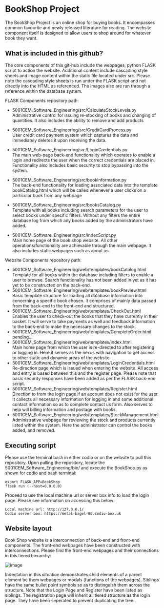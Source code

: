 # BookShop Project

The BookShop Project is an online shop for buying books. It encompasses common favourite and newly released literature for reading. The website component itself is designed to allow users to shop around for whatever book they want. 

## What is included in this github?

The core components of this git-hub include the webpages, python FLASK script to action the website. Additional content include cascading style sheets and image content within the static file located under src. Please note the cascading style sheets is run under the FLASK script and not directly into the HTML as referenced. The images also are run through a reference within the database system.

FLASK Components repository path:

- 5001CEM_Software_Engineering/src/CalculateStockLevels.py<br/>
Administrative control for issuing re-stocking of books and changing of quantities. It also includes the ability to remove and add products

- 5001CEM_Software_Engineering/src/CreditCardProcess.py<br/>
User credit card payment system which captures the data and immediately deletes it upon receiving the data.

- 5001CEM_Software_Engineering/src/LoginCredentials.py<br/>
The main web-page back-end functionality which operates to enable a login and redirects the user when the correct credentials are placed in. Functionality also includes basic security to stop bypassing into the system.

- 5001CEM_Software_Engineering/src/bookInformation.py<br/>
The back-end functionality for loading associated data into the template bookCatalog.html which will be called whenever a user clicks on a particular book from any webpage

- 5001CEM_Software_Engineering/src/booksCatalog.py<br/>
Template with all books including search parameters for the user to select books under specific filters. Without any filters the entire database log from which any books added by the administrators have added.

- 5001CEM_Software_Engineering/src/indexScript.py<br/>
Main home page of the book shop website. All other operations/functionality are achievable through the main webpage. It also includes static webpages such as about us.

Website Components repository path:

- 5001CEM_Software_Engineering/web/templates/bookCatalog.html<br/>
Template for all books within the database including filters to enable a user to browse. Search functionality has not been added in yet as it has yet to be constructed on the back-end.
- 5001CEM_Software_Engineering/web/templates/bookPreview.html<br/>
Basic template structure for loading all database information into concerning a specific book chosen. It comprises of mainly data passed from the back-end to the front-end and structured.
- 5001CEM_Software_Engineering/web/templates/CheckOut.html<br/>
Enables the user to check-out the books that they have currently in their basket. It will serve to take payments as well and feedback information to the back-end to make the necessary changes to the stock.
- 5001CEM_Software_Engineering/web/templates/CompleteOrder.html<br/>
pending...
- 5001CEM_Software_Engineering/web/templates/index.html<br/>
Main home page from which the user is re-directed to after registering or logging in. Here it serves as the nexus with navigation to get access to other static and dynamic areas of the website.
- 5001CEM_Software_Engineering/web/templates/LoginCredentials.html<br/>
Re-direction page which is issued when entering the website. All access and entry is based between this and the register page. Please note that basic security responses have been added as per the FLASK back-end script.
- 5001CEM_Software_Engineering/web/templates/Register.html<br/>
Direction to from the login page if an account does not exist for the user. It collects all necessary information for logging in and some additional contact information so as to complete contact us form. Also serves to help will billing information and postage with books.
- 5001CEM_Software_Engineering/web/templates/StockManagement.html<br/>
Administrative webpage for reviewing the stock and products currently listed within the system. Here the administrator can control the books added, and removed.

## Executing script

Please use the terminal bash in either codio or on the website to pull this repository. Upon pulling the repository, locate the 5001CEM_Software_Engineering/bin/ and execute the BookShop.py as shown for codio and bash terminal:

```
export FLASK_APP=BookShop
flask run (--host=0.0.0.0)
```
Proceed to use the local machine url or server box info to load the login page. Please see information on accessing this below:

```
Local machine url: http://127.0.0.1/
Codio server box: https://metal-bagel-80.codio-box.uk
```

## Website layout

Book Shop website is a interconnection of back-end and front-end components. The front-end webpages have been constructed with interconnections. Please find the front-end webpages and their connections in this tiered hierarchy:

![image](https://user-images.githubusercontent.com/23194490/142739467-f415ef49-e5c6-4920-8169-7c5aea35c324.png)


Indentation in this situation demonstrates child elements of a parent element be them webpages or modals (functions of the webpages). Siblings have the same bullet point symbols so as to distinguish them across the structure. Note that the Login Page and Register have been listed as siblings. The registration page will inherit all tiered structure as the login page. They have been seperated to prevent duplicating the tree.
